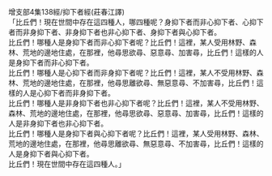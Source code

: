 增支部4集138經/抑下者經(莊春江譯)  
「比丘們！現在世間中存在這四種人，哪四種呢？身抑下者而非心抑下者、心抑下者而非身抑下者、非身抑下者也非心抑下者、身抑下者與心抑下者。  
比丘們！哪種人是身抑下者而非心抑下者呢？比丘們！這裡，某人受用林野、森林、荒地的邊地住處，在那裡，他尋思欲尋、惡意尋、加害尋，比丘們！這樣的人是身抑下者而非心抑下者。  
比丘們！哪種人是心抑下者而非身抑下者呢？比丘們！這裡，某人不受用林野、森林、荒地的邊地住處，在那裡，他尋思離欲尋、無惡意尋、不加害尋，比丘們！這樣的人是心抑下者而非身抑下者。  
比丘們！哪種人是非身抑下者也非心抑下者呢？比丘們！這裡，某人不受用林野、森林、荒地的邊地住處，在那裡，他尋思欲尋、惡意尋、加害尋，比丘們！這樣的人是非身抑下者也非心抑下者。  
比丘們！哪種人是身抑下者與心抑下者呢？比丘們！這裡，某人受用林野、森林、荒地的邊地住處，在那裡，他尋思離欲尋、無惡意尋、不加害尋，比丘們！這樣的人是身抑下者與心抑下者。  
比丘們！現在世間中存在這四種人。」  
  
  
